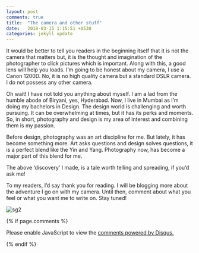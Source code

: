 ```yaml
---
layout: post
comments: true
title:  "The camera and other stuff"
date:   2018-03-15 1:15:51 +0530
categories: jekyll update
---
```


It would be better to tell you readers in the beginning itself that it is not the camera that matters but, it is the thought and imagination of the photographer to click pictures which is important. Along with this, a good lens will help you loads. I’m going to be honest about my camera, I use a Canon 1200D. No, it is no high quality camera but a standard DSLR camera. I do not possess any other camera.

Oh wait! I have not told you anything about myself. I am a lad from the humble abode of Biryani, yes, Hyderabad. Now, I live in Mumbai as I’m doing my bachelors in Design. The design world is challenging and worth pursuing. It can be overwhelming at times, but it has its perks and moments. So, in short, photography and design is my area of interest and combining them is my passion.

Before design, photography was an art discipline for me. But lately, it has become something more. Art asks questions and design solves questions, it is a perfect blend like the Yin and Yang. Photography now, has become a major part of this blend for me.

The above ‘discovery’ I made, is a tale worth telling and spreading, if you’d ask me!

To my readers, I’d say thank you for reading. I will be blogging more about the adventure I go on with my camera. Until then, comment about what you feel or what you want me to write on. Stay tuned!

![sg2](https://user-images.githubusercontent.com/36674020/37426588-ec95cd5c-27ec-11e8-853e-fe5d7a7b3dc7.jpg)


{% if page.comments %}
<div id="disqus_thread"></div>
<script>

/**
*  RECOMMENDED CONFIGURATION VARIABLES: EDIT AND UNCOMMENT THE SECTION BELOW TO INSERT DYNAMIC VALUES FROM YOUR PLATFORM OR CMS.
*  LEARN WHY DEFINING THESE VARIABLES IS IMPORTANT: https://disqus.com/admin/universalcode/#configuration-variables*/
/*
var disqus_config = function () {
this.page.url = PAGE_URL;  // Replace PAGE_URL with your page's canonical URL variable
this.page.identifier = PAGE_IDENTIFIER; // Replace PAGE_IDENTIFIER with your page's unique identifier variable
};
*/
(function() { // DON'T EDIT BELOW THIS LINE
var d = document, s = d.createElement('script');
s.src = 'https://shreyasgangaram-github-io.disqus.com/embed.js';
s.setAttribute('data-timestamp', +new Date());
(d.head || d.body).appendChild(s);
})();
</script>
<noscript>Please enable JavaScript to view the <a href="https://disqus.com/?ref_noscript">comments powered by Disqus.</a></noscript>

{% endif %}
